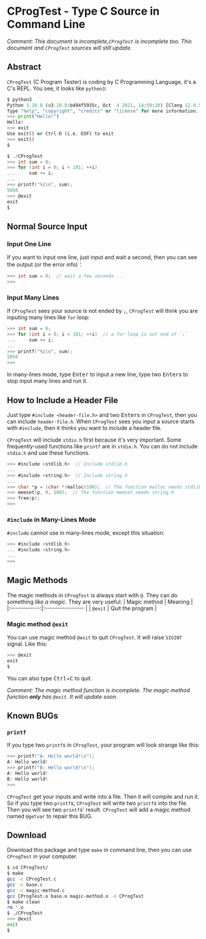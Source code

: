 # CProgTest - Type C Source in Command Line
*Comment: This document is incomplete,`CProgTest` is incomplete too. This document and `CProgTest` sources will still update.*
## Abstract
`CProgTest` (C Program Tester) is coding by C Programming Language, it's a C's REPL. You see, it looks like `python3`:
```python
$ python3
Python 3.10.0 (v3.10.0:b494f5935c, Oct  4 2021, 14:59:20) [Clang 12.0.5 (clang-1205.0.22.11)] on darwin
Type "help", "copyright", "credits" or "license" for more information.
>>> print("Hello!")
Hello!
>>> exit
Use exit() or Ctrl-D (i.e. EOF) to exit
>>> exit()
$
```
```C
$ ./CProgTest
>>> int sum = 0;
>>> for (int i = 0; i < 101; ++i)
...     sum += i;
...
>>> printf("%i\n", sum);
5050
>>> @exit
exit
$
```
## Normal Source Input
### Input One Line
If you want to input one line, just input and wait a second, then you can see the output (or the error info)：
```C
>>> int sum = 0;  // wait a few seconds ...
>>>
```
### Input Many Lines
If `CProgTest` sees your source is not ended by `;`, `CProgTest` will think you are inputing many lines like `for` loop:
```C
>>> int sum = 0;
>>> for (int i = 0; i < 101; ++i)  // a for loop is not end of `;`
...     sum += i;
...
>>> printf("%i\n", sum);
5050
>>>
```
In many-lines mode, type <kbd>Enter</kbd> to input a new line, type two <kbd>Enter</kbd>s to stop input many lines and run it.
## How to Include a Header File
Just type `#include <header-file.h>` and two <kbd>Enter</kbd>s in `CProgTest`, then you can include `header-file.h`. When `CProgTest` sees you input a source starts with `#include`, then it thinks you want to include a header file.

`CProgTest` will include `stdio.h` first because it's very important. Some frequently-used functions like `printf` are in `stdio.h`. You can do not include `stdio.h` and use these functions.
```C
>>> #include <stdlib.h>  // Include stdlib.h
...
>>> #include <string.h>  // Include string.h
...
>>> char *p = (char *)malloc(100);  // The function malloc needs stdlib.h
>>> memset(p, 0, 100);  // The function memset needs string.h
>>> free(p);
>>>
```
### `#include` in Many-Lines Mode
`#include` cannot use in many-lines mode, except this situation:
```C
>>> #include <stdlib.h>
... #include <string.h>
...
>>>
```
## Magic Methods
The magic methods in `CProgTest` is always start with `@`. They can do something *like a magic*. They are very useful:
| Magic method | Meaning          |
|:------------:|:---------------- |
| `@exit`      | Quit the program |
### Magic method `@exit`
You can use magic method `@exit` to quit `CProgTest`. It will raise `SIGINT` signal. Like this:
```C
>>> @exit
exit
$
```
You can also type <kbd>Ctrl</kbd>+<kbd>C</kbd> to quit.

*Comment: The magic method function is incomplete. The magic method function **only** has `@exit`. It will update soon.*
## Known BUGs
### `printf`
If you type two `printf`s in `CProgTest`, your program will look strange like this:
```C
>>> printf("A: Hello world!\n");
A: Hello world!
>>> printf("B: Hello world!\n");
A: Hello world!
B: Hello world!
>>>
```
`CProgTest` get your inputs and write into a file. Then it will compile and run it. So if you type two `printf`s, `CProgTest` will write two `printf`s into the file. Then you will see two `printf`s' result. `CProgTest` will add a magic method named `@getvar` to repair this BUG.
## Download
Download this package and type `make` in command line, then you can use `CProgTest` in your computer.
```bash
$ cd CProgTest/
$ make
gcc -c CProgTest.c
gcc -c base.c
gcc -c magic-method.c
gcc CProgTest.o base.o magic-method.o -o CProgTest
$ make clean
rm *.o
$ ./CProgTest
>>> @exit
exit
$
```

